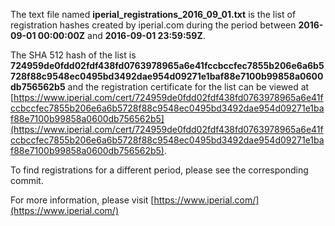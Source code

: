 The text file named **iperial_registrations_2016_09_01.txt** is the list of registration hashes created by iperial.com during the period between **2016-09-01 00:00:00Z** and **2016-09-01 23:59:59Z**.

The SHA 512 hash of the list is **724959de0fdd02fdf438fd0763978965a6e41fccbccfec7855b206e6a6b5728f88c9548ec0495bd3492dae954d09271e1baf88e7100b99858a0600db756562b5** and the registration certificate for the list can be viewed at [https://www.iperial.com/cert/724959de0fdd02fdf438fd0763978965a6e41fccbccfec7855b206e6a6b5728f88c9548ec0495bd3492dae954d09271e1baf88e7100b99858a0600db756562b5](https://www.iperial.com/cert/724959de0fdd02fdf438fd0763978965a6e41fccbccfec7855b206e6a6b5728f88c9548ec0495bd3492dae954d09271e1baf88e7100b99858a0600db756562b5).

To find registrations for a different period, please see the corresponding commit.

For more information, please visit [https://www.iperial.com/](https://www.iperial.com/)
